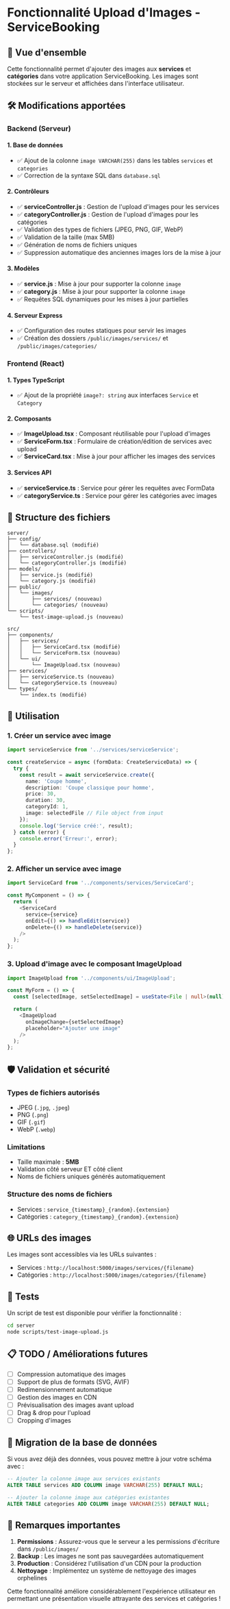 # Fonctionnalité Upload d'Images - ServiceBooking

## 📸 Vue d'ensemble

Cette fonctionnalité permet d'ajouter des images aux **services** et **catégories** dans votre application ServiceBooking. Les images sont stockées sur le serveur et affichées dans l'interface utilisateur.

## 🛠️ Modifications apportées

### Backend (Serveur)

#### 1. Base de données
- ✅ Ajout de la colonne `image VARCHAR(255)` dans les tables `services` et `categories`
- ✅ Correction de la syntaxe SQL dans `database.sql`

#### 2. Contrôleurs
- ✅ **serviceController.js** : Gestion de l'upload d'images pour les services
- ✅ **categoryController.js** : Gestion de l'upload d'images pour les catégories
- ✅ Validation des types de fichiers (JPEG, PNG, GIF, WebP)
- ✅ Validation de la taille (max 5MB)
- ✅ Génération de noms de fichiers uniques
- ✅ Suppression automatique des anciennes images lors de la mise à jour

#### 3. Modèles
- ✅ **service.js** : Mise à jour pour supporter la colonne `image`
- ✅ **category.js** : Mise à jour pour supporter la colonne `image`
- ✅ Requêtes SQL dynamiques pour les mises à jour partielles

#### 4. Serveur Express
- ✅ Configuration des routes statiques pour servir les images
- ✅ Création des dossiers `/public/images/services/` et `/public/images/categories/`

### Frontend (React)

#### 1. Types TypeScript
- ✅ Ajout de la propriété `image?: string` aux interfaces `Service` et `Category`

#### 2. Composants
- ✅ **ImageUpload.tsx** : Composant réutilisable pour l'upload d'images
- ✅ **ServiceForm.tsx** : Formulaire de création/édition de services avec upload
- ✅ **ServiceCard.tsx** : Mise à jour pour afficher les images des services

#### 3. Services API
- ✅ **serviceService.ts** : Service pour gérer les requêtes avec FormData
- ✅ **categoryService.ts** : Service pour gérer les catégories avec images

## 📁 Structure des fichiers

```
server/
├── config/
│   └── database.sql (modifié)
├── controllers/
│   ├── serviceController.js (modifié)
│   └── categoryController.js (modifié)
├── models/
│   ├── service.js (modifié)
│   └── category.js (modifié)
├── public/
│   └── images/
│       ├── services/ (nouveau)
│       └── categories/ (nouveau)
└── scripts/
    └── test-image-upload.js (nouveau)

src/
├── components/
│   ├── services/
│   │   ├── ServiceCard.tsx (modifié)
│   │   └── ServiceForm.tsx (nouveau)
│   └── ui/
│       └── ImageUpload.tsx (nouveau)
├── services/
│   ├── serviceService.ts (nouveau)
│   └── categoryService.ts (nouveau)
└── types/
    └── index.ts (modifié)
```

## 🚀 Utilisation

### 1. Créer un service avec image

```typescript
import serviceService from '../services/serviceService';

const createService = async (formData: CreateServiceData) => {
  try {
    const result = await serviceService.create({
      name: 'Coupe homme',
      description: 'Coupe classique pour homme',
      price: 30,
      duration: 30,
      categoryId: 1,
      image: selectedFile // File object from input
    });
    console.log('Service créé:', result);
  } catch (error) {
    console.error('Erreur:', error);
  }
};
```

### 2. Afficher un service avec image

```typescript
import ServiceCard from '../components/services/ServiceCard';

const MyComponent = () => {
  return (
    <ServiceCard
      service={service}
      onEdit={() => handleEdit(service)}
      onDelete={() => handleDelete(service)}
    />
  );
};
```

### 3. Upload d'image avec le composant ImageUpload

```typescript
import ImageUpload from '../components/ui/ImageUpload';

const MyForm = () => {
  const [selectedImage, setSelectedImage] = useState<File | null>(null);

  return (
    <ImageUpload
      onImageChange={setSelectedImage}
      placeholder="Ajouter une image"
    />
  );
};
```

## 🛡️ Validation et sécurité

### Types de fichiers autorisés
- JPEG (`.jpg`, `.jpeg`)
- PNG (`.png`)
- GIF (`.gif`)
- WebP (`.webp`)

### Limitations
- Taille maximale : **5MB**
- Validation côté serveur ET côté client
- Noms de fichiers uniques générés automatiquement

### Structure des noms de fichiers
- Services : `service_{timestamp}_{random}.{extension}`
- Catégories : `category_{timestamp}_{random}.{extension}`

## 🌐 URLs des images

Les images sont accessibles via les URLs suivantes :
- Services : `http://localhost:5000/images/services/{filename}`
- Catégories : `http://localhost:5000/images/categories/{filename}`

## 🧪 Tests

Un script de test est disponible pour vérifier la fonctionnalité :

```bash
cd server
node scripts/test-image-upload.js
```

## 📋 TODO / Améliorations futures

- [ ] Compression automatique des images
- [ ] Support de plus de formats (SVG, AVIF)
- [ ] Redimensionnement automatique
- [ ] Gestion des images en CDN
- [ ] Prévisualisation des images avant upload
- [ ] Drag & drop pour l'upload
- [ ] Cropping d'images

## 🔄 Migration de la base de données

Si vous avez déjà des données, vous pouvez mettre à jour votre schéma avec :

```sql
-- Ajouter la colonne image aux services existants
ALTER TABLE services ADD COLUMN image VARCHAR(255) DEFAULT NULL;

-- Ajouter la colonne image aux catégories existantes  
ALTER TABLE categories ADD COLUMN image VARCHAR(255) DEFAULT NULL;
```

## 🚨 Remarques importantes

1. **Permissions** : Assurez-vous que le serveur a les permissions d'écriture dans `/public/images/`
2. **Backup** : Les images ne sont pas sauvegardées automatiquement
3. **Production** : Considérez l'utilisation d'un CDN pour la production
4. **Nettoyage** : Implémentez un système de nettoyage des images orphelines

Cette fonctionnalité améliore considérablement l'expérience utilisateur en permettant une présentation visuelle attrayante des services et catégories !
